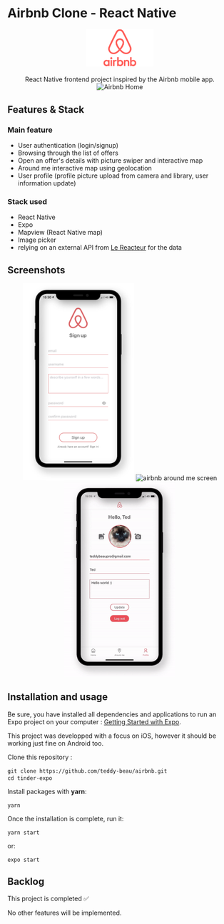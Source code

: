 # Airbnb Clone - React Native

<div align="center"><img src="./_preview/airbnb-logo.png" alt="logo airbnb" width="150"/>
<br />
<br />
React Native frontend project inspired by the Airbnb mobile app.
<br />
<img src="./_preview/airbnb-offers.gif" alt="Airbnb Home" />
</div>

## Features & Stack

### Main feature

-  User authentication (login/signup)
-  Browsing through the list of offers
-  Open an offer's details with picture swiper and interactive map
-  Around me interactive map using geolocation
-  User profile (profile picture upload from camera and library, user information update)

### Stack used

-  React Native
-  Expo
-  Mapview (React Native map)
-  Image picker
-  relying on an external API from [Le Reacteur](https://github.com/lereacteur/express-airbnb) for the data

## Screenshots

<div align="center">
<img src="./_preview/airbnb-signup.png" alt="airbnb signup screen" width="250"/>
<img src="./_preview/airbnb-aroundme.gif" alt="airbnb around me screen" width="250"/>
<img src="./_preview/airbnb-profile.gif" alt="airbnb profile screen" width="250"/>
</div>

## Installation and usage

Be sure, you have installed all dependencies and applications to run an Expo project on your computer : [Getting Started with Expo](https://docs.expo.io/get-started/installation/).

This project was developped with a focus on iOS, however it should be working just fine on Android too.

Clone this repository :

```
git clone https://github.com/teddy-beau/airbnb.git
cd tinder-expo
```

Install packages with **yarn**:

```
yarn
```

Once the installation is complete, run it:

```
yarn start
```

or:

```
expo start
```

## Backlog

This project is completed ✅

No other features will be implemented.
